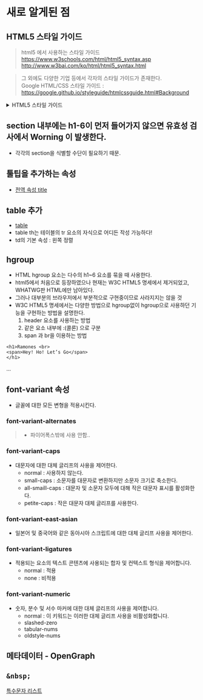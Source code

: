 # 새로 알게된 점


## HTML5 스타일 가이드
> html5 에서 사용하는 스타일 가이드  
https://www.w3schools.com/html/html5_syntax.asp  
http://www.w3bai.com/ko/html/html5_syntax.html      

> 그 외에도 다양한 기업 등에서 각자의 스타일 가이드가 존재한다.  
> Google HTML/CSS 스타일 가이드 : https://google.github.io/styleguide/htmlcssguide.html#Background  

<details>
  <summary>HTML5 스타일 가이드</summary>

### 올바른 문서 형식을 사용하여
- 항상 문서 유형을 문서의 첫 번째 줄로 선언하십시오
true    
```html
<!DOCTYPE html>
```  

false    
```html
<!doctype html> 
``` 


### 소문자 요소 이름을 사용
- 소문자 요소 이름을 사용하는 것이 좋습니다.

bad  
```html
<SECTION> 
  <p>This is a paragraph.</p>
</SECTION>
```

very bad  
```html
<Section> 
  <p>This is a paragraph.</p>
</SECTION>
```

good  
```html
<section> 
  <p>This is a paragraph.</p>
</section>
```

### 모든 HTML 요소 닫기
- XML 소프트웨어가 페이지에 액세스 할 것으로 예상되는 경우(그냥 모든 상황에서) 닫기 슬래시를 유지하는 것이 좋습니다.  

bad  
```html
<meta charset="utf-8">
```

good  
```html
<meta charset="utf-8" />
```

### 소문자 속성 이름 사용

- 개발자는 일반적으로 소문자 이름을 사용합니다 (예 : XHTML).  
bad  
```html
<div CLASS="menu">
```

good  
```html
<div class="menu">
```


### 견적 속성 값
- HTML5는 따옴표없이 속성 값을 허용합니다.
- 값에 공백이 있으면 따옴표를 사용해야합니다.

very bad  
```html
<table class=table striped>
```
bad  
```html
<table class=striped>
```
good  
```html
<table class="striped">
```

### 이미지 속성
- 항상 alt이미지에 속성을 추가하십시오 . 
- 또한 항상 이미지 너비와 높이를 정의하십시오. 
> - 로드하기 전에 브라우저가 이미지 공간을 예약 할 수 있기 때문에 깜박임 현상이 줄어 듭니다.


bad   
```html
<img src="html5.gif">
```
good   
```html
<img src="html5.gif" alt="HTML5" style="width:128px;height:128px">
```

### 공백과 등호
- HTML5는 등호 주위에 공백을 허용합니다. 
- 그러나 공간이 적은 것은 읽기 쉽고 엔티티를 더 잘 그룹화합니다.

bad  
```html
<link rel = "stylesheet" href = "styles.css">
```
good   
```html
<link rel="stylesheet" href="styles.css">
```
> 이건 모르고 있었음  

### 긴 코드 라인 피하기

- 80 자보다 긴 코드 행을 피하십시오.

### 빈 줄과 들여 쓰기

- 이유없이 빈 줄을 추가하지 마십시오.
- 가독성을 위해 빈 줄을 추가하여 큰 코드 블록이나 논리 코드 블록을 분리하십시오.
- 가독성을 위해 두 개의 들여 쓰기 공백을 추가하십시오. 탭 키를 사용하지 마십시오.
- 불필요한 빈 줄과 들여 쓰기를 사용하지 마십시오. 모든 요소를 ​​들여 쓸 필요는 없습니다.

bad  
```html
<body>
 
  <h1>Famous Cities</h1>
 
  <h2>Tokyo</h2>
 
  <p>
    Tokyo is the capital of Japan, the center of the Greater Tokyo Area,
    and the most populous metropolitan area in the world.
    It is the seat of the Japanese government and the Imperial Palace,
    and the home of the Japanese Imperial Family.
  </p>
 
</body>
``` 

<br>

good  
```html
<body>
 
<h1>Famous Cities</h1>
 
<h2>Tokyo</h2>
<p>Tokyo is the capital of Japan, the center of the Greater Tokyo Area,
and the most populous metropolitan area in the world.
It is the seat of the Japanese government and the Imperial Palace,
and the home of the Japanese Imperial Family.</p>
 
</body>
```

### &#60;html>과 &#60;body>를 생략 하시겠습니까?

- 그러나 태그 &#60;html>와 &#60;body>태그 는 생략하지 않는 것이 좋습니다 .
- &#60;html>요소는 문서 루트입니다. 페이지 언어를 지정하는 데 권장되는 장소입니다.

good  
```html
<!DOCTYPE html>
<html lang="en-US">
```
- 접근성 응용 프로그램 (화면 판독기) 및 검색 엔진에 언어를 선언하는 것이 중요합니다.
- -> 검색엔진이나 스크린리더 사용할 수 있으니 언어를 선언해라
- DOM 및 XML 소프트웨어를 생략 &#60;html>하거나 &#60;body>충돌시킬 수 있습니다.
- 생략 &#60;body>하면 구형 브라우저 (IE9)에서 오류가 발생할 수 있습니다.

### &#60;head>를 생략 하시겠습니까?
- 그러나 &#60;head>태그를 생략하지 않는 것이 좋습니다 .
- 태그를 생략하면 웹 개발자에게는 익숙하지 않습니다. 

### 메타 데이터

- 이 &#60;title>요소는 HTML5에 필요합니다. 제목을 가능한 한 의미있게 만드십시오.
- 적절한 해석과 올바른 검색 엔진 색인화를 위해 언어와 문자 인코딩 모두를 문서에서 가능한 한 빨리 정의해야합니다.
  
good  
```html
<!DOCTYPE html>
<html lang="en-US">
<head>
  <meta charset="UTF-8">
  <title>HTML5 Syntax and Coding Style</title>
</head>
```


### 뷰포트 설정하기
- &#60;meta>모든 웹 페이지에 다음과 같은 뷰포트 요소를 포함해야 합니다.

good  
```html
<meta name="viewport" content="width=device-width, initial-scale=1.0">
```
- 팁 : 휴대전화나 태블릿으로 이 페이지를 탐색하는 경우 아래 두 링크를 클릭하여 차이점을 확인할 수 있습니다.

[설정하지 않은 경우](https://www.w3schools.com/html/example_withoutviewport.htm)
[설정한 경우](https://www.w3schools.com/html/example_withviewport.htm)


### HTML 주석
- 짧은 주석은 다음과 같이 한 줄로 작성해야합니다.

good  
```html
<!-- This is a comment -->
```

- 두 줄 이상에 걸쳐있는 주석은 다음과 같이 작성해야합니다
good  
```html
<!-- 
  This is a long comment example. This is a long comment example.
  This is a long comment example. This is a long comment example.
-->
```

### 스타일 시트

- 스타일 시트에 연결하기 위해 간단한 구문을 사용합니다 (type 속성은 필요하지 않습니다).

good  
```html
<link rel="stylesheet" href="styles.css">
```

- 짧은 규칙은 다음과 같이 압축하여 작성할 수 있습니다.

good  
```css
p.intro {font-family: Verdana; font-size: 16em;}
```

- 긴 규칙은 여러 행에 작성해야합니다

good  
```css
body {
  background-color: lightgrey;
  font-family: "Arial Black", Helvetica, sans-serif;
  font-size: 16em;
  color: black;
}
```

### HTML로 자바 스크립트 로드하기

- 외부 스크립트를로드하는 데 간단한 구문을 사용하십시오 (type 속성은 필요하지 않습니다).
good  
```html
<script src="myscript.js"></script>
```

### 소문자 파일 이름 사용
- 일부 웹 서버 (Apache, Unix)는 파일 이름에 대소 문자를 구분합니다. "london.jpg"는 "London.jpg"로 액세스 할 수 없습니다.
- 다른 웹 서버 (Microsoft, IIS)는 대소 문자를 구분하지 않습니다. "london.jpg"는 "London.jpg"또는 "london.jpg"로 액세스 할 수 있습니다.
- 대문자와 소문자를 혼용하면 매우 일관성이 있어야합니다.
- 이러한. 제를 피하려면 항상 소문자 파일 이름을 사용하십시오.

</details>

## section 내부에는 h1-6이 먼저 들어가지 않으면 유효성 검사에서 Worning 이 발생한다.
- 각각의 section을 식별할 수단이 필요하기 때문. 

## 툴팁을 추가하는 속성
- <a href="../전역%20속성/README.MD#title">전역 속성 title</a>


## table 추가
- <a href="../목록과 표/README.MD#table">table</a>
- table th는 테이블의 tr 요소의 자식으로 어디든 작성 가능하다!
- td의 기본 속성 : 왼쪽 정렬

## hgroup
- HTML hgroup 요소는 다수의 h1~6 요소를 묶을 때 사용한다.
- html5에서 처음으로 등장하였으나 현재는 W3C HTML5 명세에서 제거되었고, WHATWG판 HTML에만 남아있다.
- 그러나 대부분의 브라우저에서 부분적으로 구현중이므로 사라지지는 않을 것
- W3C HTML5 명세에서는 다양한 방법으로 hgroup없이 hgroup으로 사용하던 기능을 구현하는 방법을 설명한다.
  1. header 요소를 사용하는 방법
  2. 같은 요소 내부에 :(콜론) 으로 구분
  3. span 과 br을 이용하는 방법
```
<h1>Ramones <br>
<span>Hey! Ho! Let’s Go</span>
</h1>
```
...  

## font-variant 속성
- 글꼴에 대한 모든 변형을 적용시킨다.
### font-variant-alternates
> - 파이어폭스밖에 사용 안함..
### font-variant-caps
- 대문자에 대한 대체 글리프의 사용을 제어한다.
  - normal : 사용하지 않는다.
  - small-caps : 소문자를 대문자로 변환하지만 소문자 크기로 축소한다.
  - all-smaill-caps : 대문자 및 소문자 모두에 대해 작은 대문자 표시를 활성화한다.
  - petite-caps : 작은 대문자 대체 글리프를 사용한다.
### font-variant-east-asian
- 일본어 및 중국어와 같은 동아시아 스크립트에 대한 대체 글리프 사용을 제어한다.
### font-variant-ligatures
- 적용되는 요소의 텍스트 콘텐츠에 사용되는 합자 및 컨텍스트 형식을 제어합니다. 
  - normal : 적용
  - none : 비적용
### font-variant-numeric
- 숫자, 분수 및 서수 마커에 대한 대체 글리프의 사용을 제어합니다.
  - normal : 이 키워드는 이러한 대체 글리프 사용을 비활성화합니다.
  - slashed-zero
  - tabular-nums
  - oldstyle-nums


## 메타데이터 - OpenGraph
<head>
    <meta property="og:type" content="website">
    <meta property="og:title" content="페이지 제목">
    <meta property="og:description" content="페이지 설명">
    <meta property="og:image" content="http://www.mysite.com/myimage.jpg">
    <meta property="og:url" content="http://www.mysite.com">
</head>


## `&nbsp;`
[특수문자 리스트](http://kor.pe.kr/util/4/charmap2.htm)













